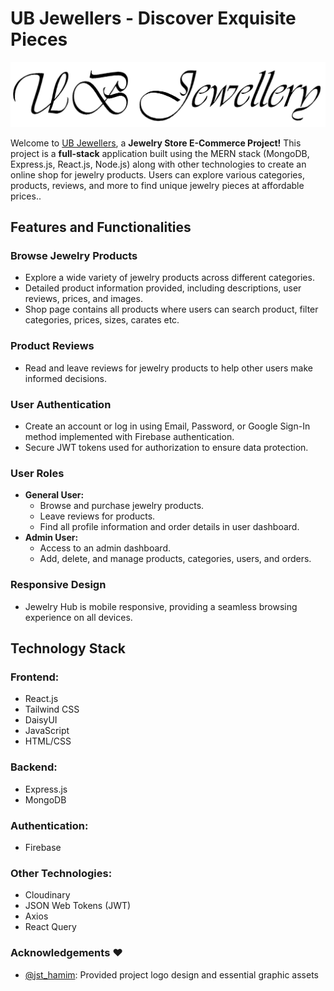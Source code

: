 # UB Jewellers - Discover Exquisite Pieces

![UB Jewellers](/public/logo.png)

Welcome to [UB Jewellers](https://ub-jewellers.web.app/), a **Jewelry Store E-Commerce Project!** This project is a **full-stack** application built using the MERN stack (MongoDB, Express.js, React.js, Node.js) along with other technologies to create an online shop for jewelry products. Users can explore various categories, products, reviews, and more to find unique jewelry pieces at affordable prices..

## Features and Functionalities

### Browse Jewelry Products

- Explore a wide variety of jewelry products across different categories.
- Detailed product information provided, including descriptions, user reviews, prices, and images.
- Shop page contains all products where users can search product, filter categories, prices, sizes, carates etc.

### Product Reviews

- Read and leave reviews for jewelry products to help other users make informed decisions.

### User Authentication

- Create an account or log in using Email, Password, or Google Sign-In method implemented with Firebase authentication.
- Secure JWT tokens used for authorization to ensure data protection.

### User Roles

- **General User:**
  - Browse and purchase jewelry products.
  - Leave reviews for products.
  - Find all profile information and order details in user dashboard.
- **Admin User:**
  - Access to an admin dashboard.
  - Add, delete, and manage products, categories, users, and orders.

### Responsive Design

- Jewelry Hub is mobile responsive, providing a seamless browsing experience on all devices.

## Technology Stack

### Frontend:

- React.js
- Tailwind CSS
- DaisyUI
- JavaScript
- HTML/CSS

### Backend:

- Express.js
- MongoDB

### Authentication:

- Firebase

### Other Technologies:

- Cloudinary
- JSON Web Tokens (JWT)
- Axios
- React Query

### Acknowledgements ❤️

- [@jst_hamim](https://github.com/de-knight): Provided project logo design and essential graphic assets
